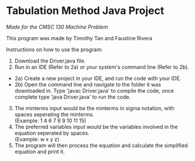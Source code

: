 # Tabulation Method Java Project
*Made for the CMSC 130 Machine Problem*

This program was made by Timothy Tan and Faustine Rivera

Instructions on how to use the program:
1. Download the Driver.java file.
2. Run in an IDE (Refer to 2a) or your system's command line (Refer to 2b).
  - 2a) Create a new project in your IDE, and run the code with your IDE.
  - 2b) Open the command line and navigate to the folder it was downloaded in. Type 'javac Driver.java' to compile the code, once complete type 'java Driver.java' to run the code.
3. The minterms input would be the minterms in sigma notation, with spaces seperating the minterms.
    <br>(Example: 1 4 6 7 8 9 10 11 15)
4. The preferred variables input would be the variables involved in the equation seperated by spaces.
    <br>(Example: w x y z)
5. The program will then process the equation and calculate the simplified equation and print it.
